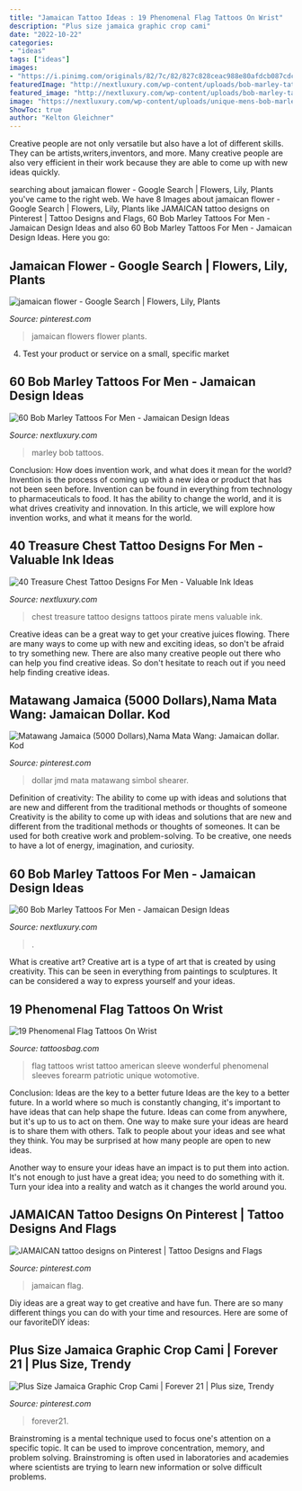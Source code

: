 ```yaml
---
title: "Jamaican Tattoo Ideas : 19 Phenomenal Flag Tattoos On Wrist"
description: "Plus size jamaica graphic crop cami"
date: "2022-10-22"
categories:
- "ideas"
tags: ["ideas"]
images:
- "https://i.pinimg.com/originals/82/7c/82/827c828ceac988e80afdcb087cdc8591.jpg"
featuredImage: "http://nextluxury.com/wp-content/uploads/bob-marley-tattoos-for-gentlemen.jpg"
featured_image: "http://nextluxury.com/wp-content/uploads/bob-marley-tattoos-for-gentlemen.jpg"
image: "https://nextluxury.com/wp-content/uploads/unique-mens-bob-marley-tattoos.jpg"
ShowToc: true
author: "Kelton Gleichner"
---
```



Creative people are not only versatile but also have a lot of different skills. They can be artists,writers,inventors, and more. Many creative people are also very efficient in their work because they are able to come up with new ideas quickly.

	

		
searching about jamaican flower - Google Search | Flowers, Lily, Plants you've came to the right web. We have 8 Images about jamaican flower - Google Search | Flowers, Lily, Plants like JAMAICAN tattoo designs on Pinterest | Tattoo Designs and Flags, 60 Bob Marley Tattoos For Men - Jamaican Design Ideas and also 60 Bob Marley Tattoos For Men - Jamaican Design Ideas. Here you go:
		
    
## Jamaican Flower - Google Search | Flowers, Lily, Plants

<img loading=lazy src="https://i.pinimg.com/originals/45/40/80/45408063d034751fd9e1f478ec2f96bb.jpg" onerror="this.onerror=null;this.src='https://tse4.mm.bing.net/th?id=OIP.DFqt7KMhbIqRdAvGk78IyAHaGN&amp;pid=15.1';" alt="jamaican flower - Google Search | Flowers, Lily, Plants">

_Source: pinterest.com_

>jamaican flowers flower plants. 

	

4. Test your product or service on a small, specific market

    
## 60 Bob Marley Tattoos For Men - Jamaican Design Ideas

<img loading=lazy src="http://nextluxury.com/wp-content/uploads/bob-marley-tattoos-for-gentlemen.jpg" onerror="this.onerror=null;this.src='https://tse2.mm.bing.net/th?id=OIP.dj6rZUboSJ8WqA7U5Crx2gHaHa&amp;pid=15.1';" alt="60 Bob Marley Tattoos For Men - Jamaican Design Ideas">

_Source: nextluxury.com_

>marley bob tattoos. 

	

Conclusion: How does invention work, and what does it mean for the world?
Invention is the process of coming up with a new idea or product that has not been seen before. Invention can be found in everything from technology to pharmaceuticals to food. It has the ability to change the world, and it is what drives creativity and innovation. In this article, we will explore how invention works, and what it means for the world.

    
## 40 Treasure Chest Tattoo Designs For Men - Valuable Ink Ideas

<img loading=lazy src="http://nextluxury.com/wp-content/uploads/boombox-treasure-chest-mens-retro-arm-tattoos.jpg" onerror="this.onerror=null;this.src='https://tse3.mm.bing.net/th?id=OIP._HY9EB1rtnVeLU4mtrZYTAHaHa&amp;pid=15.1';" alt="40 Treasure Chest Tattoo Designs For Men - Valuable Ink Ideas">

_Source: nextluxury.com_

>chest treasure tattoo designs tattoos pirate mens valuable ink. 

	

Creative ideas can be a great way to get your creative juices flowing. There are many ways to come up with new and exciting ideas, so don't be afraid to try something new. There are also many creative people out there who can help you find creative ideas. So don't hesitate to reach out if you need help finding creative ideas.

    
## Matawang Jamaica (5000 Dollars),Nama Mata Wang: Jamaican Dollar. Kod

<img loading=lazy src="https://i.pinimg.com/736x/e7/72/ad/e772ad5adfeab4f0a03c0510397af6ed--dollar-bills-nama.jpg" onerror="this.onerror=null;this.src='https://tse4.mm.bing.net/th?id=OIP.V1RICXeVBC84RAREYBdslQHaDd&amp;pid=15.1';" alt="Matawang Jamaica (5000 Dollars),Nama Mata Wang: Jamaican dollar. Kod">

_Source: pinterest.com_

>dollar jmd mata matawang simbol shearer. 

	

Definition of creativity: The ability to come up with ideas and solutions that are new and different from the traditional methods or thoughts of someone
Creativity is the ability to come up with ideas and solutions that are new and different from the traditional methods or thoughts of someones. It can be used for both creative work and problem-solving. To be creative, one needs to have a lot of energy, imagination, and curiosity.

    
## 60 Bob Marley Tattoos For Men - Jamaican Design Ideas

<img loading=lazy src="https://nextluxury.com/wp-content/uploads/unique-mens-bob-marley-tattoos.jpg" onerror="this.onerror=null;this.src='https://tse4.mm.bing.net/th?id=OIP.cLLY2RkLHvEZFFwJCRZ7iwAAAA&amp;pid=15.1';" alt="60 Bob Marley Tattoos For Men - Jamaican Design Ideas">

_Source: nextluxury.com_

>. 

	

What is creative art?
Creative art is a type of art that is created by using creativity. This can be seen in everything from paintings to sculptures. It can be considered a way to express yourself and your ideas.

    
## 19 Phenomenal Flag Tattoos On Wrist

<img loading=lazy src="http://www.tattoosbag.com/wp-content/uploads/2016/09/Wonderful-Flag-Tattoo-On-Wrist-.jpg" onerror="this.onerror=null;this.src='https://tse3.mm.bing.net/th?id=OIP.vf5vEmagNq2z3U1NPy8N1QHaFi&amp;pid=15.1';" alt="19 Phenomenal Flag Tattoos On Wrist">

_Source: tattoosbag.com_

>flag tattoos wrist tattoo american sleeve wonderful phenomenal sleeves forearm patriotic unique wotomotive. 

	

Conclusion: Ideas are the key to a better future
Ideas are the key to a better future. In a world where so much is constantly changing, it's important to have ideas that can help shape the future. Ideas can come from anywhere, but it's up to us to act on them.
One way to make sure your ideas are heard is to share them with others. Talk to people about your ideas and see what they think. You may be surprised at how many people are open to new ideas.

Another way to ensure your ideas have an impact is to put them into action. It's not enough to just have a great idea; you need to do something with it. Turn your idea into a reality and watch as it changes the world around you.

    
## JAMAICAN Tattoo Designs On Pinterest | Tattoo Designs And Flags

<img loading=lazy src="https://s-media-cache-ak0.pinimg.com/236x/a1/d3/c9/a1d3c9d43d7868730f8cb9bc55f5ee05.jpg" onerror="this.onerror=null;this.src='https://tse2.mm.bing.net/th?id=OIP.J_KQpc8O76q-sOp5x5bSXwHaHa&amp;pid=15.1';" alt="JAMAICAN tattoo designs on Pinterest | Tattoo Designs and Flags">

_Source: pinterest.com_

>jamaican flag. 

	

Diy ideas are a great way to get creative and have fun. There are so many different things you can do with your time and resources. Here are some of our favoriteDIY ideas:

    
## Plus Size Jamaica Graphic Crop Cami | Forever 21 | Plus Size, Trendy

<img loading=lazy src="https://i.pinimg.com/originals/82/7c/82/827c828ceac988e80afdcb087cdc8591.jpg" onerror="this.onerror=null;this.src='https://tse1.mm.bing.net/th?id=OIP.7Kp2WkclWkxKvumAhZT6yAHaLH&amp;pid=15.1';" alt="Plus Size Jamaica Graphic Crop Cami | Forever 21 | Plus size, Trendy">

_Source: pinterest.com_

>forever21. 

	

Brainstroming is a mental technique used to focus one's attention on a specific topic. It can be used to improve concentration, memory, and problem solving. Brainstroming is often used in laboratories and academies where scientists are trying to learn new information or solve difficult problems.

